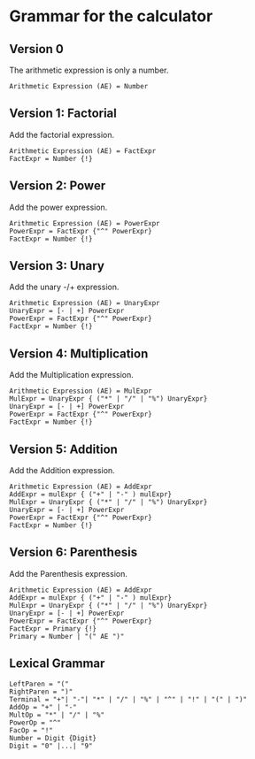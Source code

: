# Grammar for the calculator

## Version 0
The arithmetic expression is only a number.

```
Arithmetic Expression (AE) = Number
```

## Version 1: Factorial
Add the factorial expression.

```
Arithmetic Expression (AE) = FactExpr
FactExpr = Number {!}

```

## Version 2: Power
Add the power expression.

```
Arithmetic Expression (AE) = PowerExpr
PowerExpr = FactExpr {"^" PowerExpr}
FactExpr = Number {!}

```

## Version 3: Unary
Add the unary -/+ expression.

```
Arithmetic Expression (AE) = UnaryExpr
UnaryExpr = [- | +] PowerExpr
PowerExpr = FactExpr {"^" PowerExpr}
FactExpr = Number {!}

```

## Version 4: Multiplication
Add the Multiplication expression.

```
Arithmetic Expression (AE) = MulExpr
MulExpr = UnaryExpr { ("*" | "/" | "%") UnaryExpr}
UnaryExpr = [- | +] PowerExpr
PowerExpr = FactExpr {"^" PowerExpr}
FactExpr = Number {!}

```
## Version 5: Addition
Add the Addition expression.

```
Arithmetic Expression (AE) = AddExpr
AddExpr = mulExpr { ("+" | "-" ) mulExpr}
MulExpr = UnaryExpr { ("*" | "/" | "%") UnaryExpr}
UnaryExpr = [- | +] PowerExpr
PowerExpr = FactExpr {"^" PowerExpr}
FactExpr = Number {!}

```

## Version 6: Parenthesis
Add the Parenthesis expression.

```
Arithmetic Expression (AE) = AddExpr
AddExpr = mulExpr { ("+" | "-" ) mulExpr}
MulExpr = UnaryExpr { ("*" | "/" | "%") UnaryExpr}
UnaryExpr = [- | +] PowerExpr
PowerExpr = FactExpr {"^" PowerExpr}
FactExpr = Primary {!}
Primary = Number | "(" AE ")"

```

## Lexical Grammar
```
LeftParen = "("
RightParen = ")"
Terminal = "+"| "-"| "*" | "/" | "%" | "^" | "!" | "(" | ")" 
AddOp = "+" | "-"
MultOp = "*" | "/" | "%"
PowerOp = "^"
FacOp = "!"
Number = Digit {Digit}
Digit = "0" |...| "9"
```